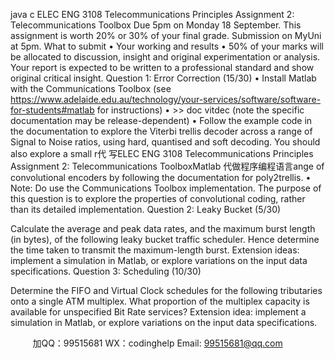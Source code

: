 java c
ELEC ENG 3108 Telecommunications Principles 
Assignment 2: Telecommunications Toolbox
Due 5pm on   Monday   18 September.   This assignment   is   worth   20%   or   30%   of your   final   grade.
Submission on   MyUni at   5pm.
What to   submit
•          Your   working   and   results
•          50% of your   marks will   be   allocated   to   discussion,   insight   and   original   experimentation   or
analysis. Your   report   is expected to   be written to a   professional   standard   and   show   original   critical   insight.
Question 1: Error Correction (15/30) 
•             Install   Matlab with the   Communications   Toolbox
(see https://www.adelaide.edu.au/technology/your-services/software/software-for-students#matlab for instructions)
•             >> doc vitdec (note the   specific   documentation   may   be   release-dependent)
•             Follow the example   code   in   the   documentation   to   explore   the   Viterbi   trellis   decoder   across   a   range of Signal to   Noise   ratios,   using   hard, quantised and   soft   decoding. You   should   also explore a small   r代 写ELEC ENG 3108 Telecommunications Principles Assignment 2: Telecommunications ToolboxMatlab
代做程序编程语言ange of convolutional encoders   by   following   the   documentation   for poly2trellis. 
•             Note: Do use the Communications Toolbox implementation. The purpose of this question is to explore the properties of convolutional coding, rather than its detailed implementation.
Question 2: Leaky Bucket (5/30) 

Calculate the average and   peak data   rates, and   the   maximum   burst   length   (in   bytes),   of   the   following leaky bucket traffic scheduler.    Hence determine   the   time   taken   to   transmit   the   maximum-length burst.
Extension   ideas:   implement a simulation   in   Matlab, or explore variations   on   the   input   data   specifications.
Question 3: Scheduling (10/30) 

Determine the   FIFO and Virtual Clock schedules for the   following   tributaries   onto   a   single   ATM multiplex. What   proportion of the   multiplex capacity   is available for   unspecified   Bit   Rate   services?
Extension   idea:   implement a simulation   in   Matlab,   or explore variations   on   the   input   data   specifications.





         
加QQ：99515681  WX：codinghelp  Email: 99515681@qq.com
